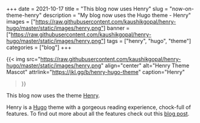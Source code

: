 +++
date = 2021-10-17
title = "This blog now uses Henry"
slug = "now-on-theme-henry"
description = "My blog now uses the Hugo theme - Henry"
images = ["https://raw.githubusercontent.com/kaushikgopal/henry-hugo/master/static/images/henry.png"]
banner =["https://raw.githubusercontent.com/kaushikgopal/henry-hugo/master/static/images/henry.png"]
tags = ["henry", "hugo", "theme"]
categories = ["blog"]
+++

{{< img src="https://raw.githubusercontent.com/kaushikgopal/henry-hugo/master/static/images/henry.png"
        align="center"
        alt="Henry Theme Mascot" 
        attrlink="https://jkl.gg/b/henry-hugo-theme"
        caption="Henry"
>}}

This blog now uses the theme [Henry](https://jkl.gg/b/henry-hugo-theme).

Henry is a [Hugo](https://gohugo.io/) theme with a gorgeous reading experience, chock-full of features. To find out more about all the features check out this [blog post](https://jkl.gg/b/henry-hugo-theme/).
